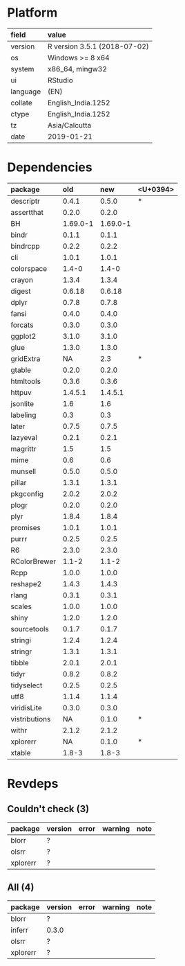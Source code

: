 # Platform

|field    |value                        |
|:--------|:----------------------------|
|version  |R version 3.5.1 (2018-07-02) |
|os       |Windows >= 8 x64             |
|system   |x86_64, mingw32              |
|ui       |RStudio                      |
|language |(EN)                         |
|collate  |English_India.1252           |
|ctype    |English_India.1252           |
|tz       |Asia/Calcutta                |
|date     |2019-01-21                   |

# Dependencies

|package       |old      |new      |<U+0394>  |
|:-------------|:--------|:--------|:--|
|descriptr     |0.4.1    |0.5.0    |*  |
|assertthat    |0.2.0    |0.2.0    |   |
|BH            |1.69.0-1 |1.69.0-1 |   |
|bindr         |0.1.1    |0.1.1    |   |
|bindrcpp      |0.2.2    |0.2.2    |   |
|cli           |1.0.1    |1.0.1    |   |
|colorspace    |1.4-0    |1.4-0    |   |
|crayon        |1.3.4    |1.3.4    |   |
|digest        |0.6.18   |0.6.18   |   |
|dplyr         |0.7.8    |0.7.8    |   |
|fansi         |0.4.0    |0.4.0    |   |
|forcats       |0.3.0    |0.3.0    |   |
|ggplot2       |3.1.0    |3.1.0    |   |
|glue          |1.3.0    |1.3.0    |   |
|gridExtra     |NA       |2.3      |*  |
|gtable        |0.2.0    |0.2.0    |   |
|htmltools     |0.3.6    |0.3.6    |   |
|httpuv        |1.4.5.1  |1.4.5.1  |   |
|jsonlite      |1.6      |1.6      |   |
|labeling      |0.3      |0.3      |   |
|later         |0.7.5    |0.7.5    |   |
|lazyeval      |0.2.1    |0.2.1    |   |
|magrittr      |1.5      |1.5      |   |
|mime          |0.6      |0.6      |   |
|munsell       |0.5.0    |0.5.0    |   |
|pillar        |1.3.1    |1.3.1    |   |
|pkgconfig     |2.0.2    |2.0.2    |   |
|plogr         |0.2.0    |0.2.0    |   |
|plyr          |1.8.4    |1.8.4    |   |
|promises      |1.0.1    |1.0.1    |   |
|purrr         |0.2.5    |0.2.5    |   |
|R6            |2.3.0    |2.3.0    |   |
|RColorBrewer  |1.1-2    |1.1-2    |   |
|Rcpp          |1.0.0    |1.0.0    |   |
|reshape2      |1.4.3    |1.4.3    |   |
|rlang         |0.3.1    |0.3.1    |   |
|scales        |1.0.0    |1.0.0    |   |
|shiny         |1.2.0    |1.2.0    |   |
|sourcetools   |0.1.7    |0.1.7    |   |
|stringi       |1.2.4    |1.2.4    |   |
|stringr       |1.3.1    |1.3.1    |   |
|tibble        |2.0.1    |2.0.1    |   |
|tidyr         |0.8.2    |0.8.2    |   |
|tidyselect    |0.2.5    |0.2.5    |   |
|utf8          |1.1.4    |1.1.4    |   |
|viridisLite   |0.3.0    |0.3.0    |   |
|vistributions |NA       |0.1.0    |*  |
|withr         |2.1.2    |2.1.2    |   |
|xplorerr      |NA       |0.1.0    |*  |
|xtable        |1.8-3    |1.8-3    |   |

# Revdeps

## Couldn't check (3)

|package  |version |error |warning |note |
|:--------|:-------|:-----|:-------|:----|
|blorr    |?       |      |        |     |
|olsrr    |?       |      |        |     |
|xplorerr |?       |      |        |     |

## All (4)

|package  |version |error |warning |note |
|:--------|:-------|:-----|:-------|:----|
|blorr    |?       |      |        |     |
|inferr   |0.3.0   |      |        |     |
|olsrr    |?       |      |        |     |
|xplorerr |?       |      |        |     |

